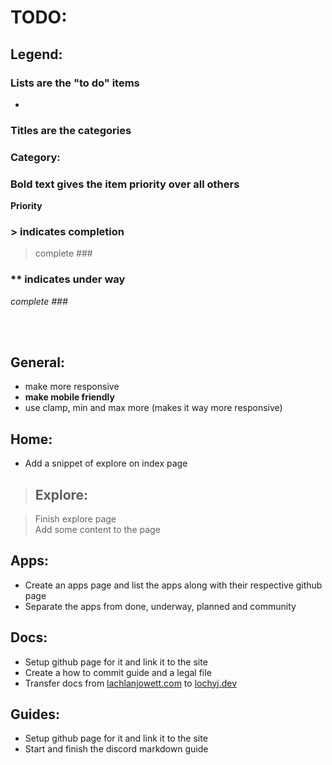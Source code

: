 # TODO:

## Legend:

<h3>Lists are the "to do" items</h3>

- 

<h3>Titles are the categories</h3>

### Category:

<h3>Bold text gives the item priority over all others</h3>

**Priority**

<h3>> indicates completion</h3>

> complete ###

<h3>** indicates under way</h3>

*complete ###*

<br>
<br>

## General:

- make more responsive
- **make mobile friendly**
- use clamp, min and max more (makes it way more responsive)

## Home:

- Add a snippet of explore on index page

> ## Explore:

> Finish explore page <br>
> Add some content to the page

## Apps:

- Create an apps page and list the apps along with their respective github page
- Separate the apps from done, underway, planned and community

## Docs:

- Setup github page for it and link it to the site
- Create a how to commit guide and a legal file
- Transfer docs from [lachlanjowett.com](https://lachlanjowett.com) to [lochyj.dev](https://lochyj.dev)

## Guides:

- Setup github page for it and link it to the site
- Start and finish the discord markdown guide